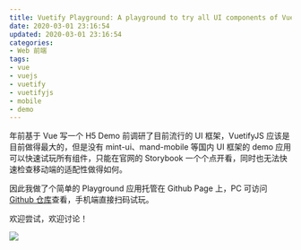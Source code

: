 ```yaml
---
title: Vuetify Playground: A playground to try all UI components of Vuetify.js at once
date: 2020-03-01 23:16:54
updated: 2020-03-01 23:16:54
categories:
- Web 前端
tags:
- vue
- vuejs
- vuetify
- vuetifyjs
- mobile
- demo
---
```




年前基于 Vue 写一个 H5 Demo 前调研了目前流行的 UI 框架，VuetifyJS 应该是目前做得最大的，但是没有 mint-ui、mand-mobile 等国内 UI 框架的 demo 应用可以快速试玩所有组件，只能在官网的 Storybook 一个个点开看，同时也无法快速检查移动端的适配性做得如何。

因此我做了个简单的 Playground 应用托管在 Github Page 上，PC 可访问 [Github 仓库](https://github.com/Joouis/vuetify-playground)查看，手机端直接扫码试玩。

欢迎尝试，欢迎讨论！

![](https://i.v2ex.co/ehJnMEw7b.png)